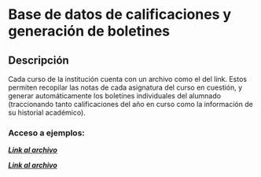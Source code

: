  # Base de datos de calificaciones y generación de boletines

## Descripción

Cada curso de la institución cuenta con un archivo como el del link. Estos permiten recopilar las notas de cada asignatura del curso en cuestión, y generar automáticamente los boletines individuales del alumnado (traccionando tanto calificaciones del año en curso como la información de su historial académico).

### Acceso a ejemplos: 

***[Link al archivo](https://docs.google.com/spreadsheets/d/1xQncn-ytWXD-7I0Uiazqe68I0pUFRjMuVUY_q1jWKoY/edit#gid=1773124379)***  

***[Link al archivo](https://docs.google.com/spreadsheets/d/1q0YihuOkm4uAnAphqTaB3ntrEWPb1ViNupEQrGQyiKM/edit#gid=790398132)***  

